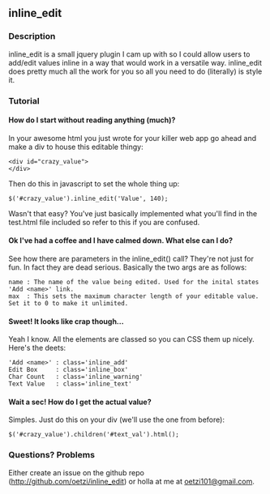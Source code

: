 ## inline_edit

### Description

inline_edit is a small jquery plugin I cam up with so I could allow users to add/edit values inline
in a way that would work in a versatile way. inline_edit does pretty much all the work for you so
all you need to do (literally) is style it.

### Tutorial

#### How do I start without reading anything (much)?

In your awesome html you just wrote for your killer web app go ahead and make a div to house this 
editable thingy:

    <div id="crazy_value">
    </div>
    
Then do this in javascript to set the whole thing up:

    $('#crazy_value').inline_edit('Value', 140);
    
Wasn't that easy? You've just basically implemented what you'll find in the test.html file included so
refer to this if you are confused. 

#### Ok I've had a coffee and I have calmed down. What else can I do?

See how there are parameters in the inline_edit() call? They're not just for fun. In fact they are dead
serious. Basically the two args are as follows:

    name : The name of the value being edited. Used for the inital states 'Add <name>' link.
    max  : This sets the maximum character length of your editable value. Set it to 0 to make it unlimited.
    
#### Sweet! It looks like crap though...

Yeah I know. All the elements are classed so you can CSS them up nicely. Here's the deets:

    'Add <name>' : class='inline_add'
    Edit Box     : class='inline_box'
    Char Count   : class='inline_warning'
    Text Value   : class='inline_text'
    
#### Wait a sec! How do I get the actual value?

Simples. Just do this on your div (we'll use the one from before):

    $('#crazy_value').children('#text_val').html();
    
### Questions? Problems

Either create an issue on the github repo (http://github.com/oetzi/inline_edit) or holla at me at oetzi101@gmail.com.




